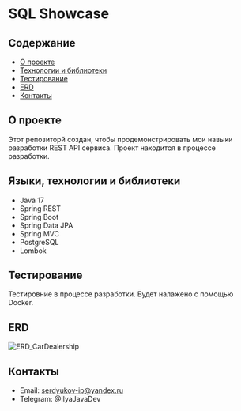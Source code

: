 # SQL Showcase

## Содержание
- [О проекте](#о-проекте)
- [Технологии и библиотеки](#технологии-и-библиотеки)
- [Тестирование](#тестирование)
- [ERD](#erd)
- [Контакты](#контакты)

## О проекте

Этот репозиторй создан, чтобы продемонстрировать мои навыки разработки REST API сервиса. 
Проект находится в процессе разработки.

## Языки, технологии и библиотеки
- Java 17
- Spring REST
- Spring Boot
- Spring Data JPA
- Spring MVC
- PostgreSQL
- Lombok

## Тестирование

Тестировние в процессе разработки. Будет налажено с помощью Docker.

## ERD
![ERD_CarDealership](https://github.com/serdyukov-ip/dealership-spring-boot-rest-api/assets/53144887/bbedabb3-0c60-4618-ad60-11c3ebde7498)

## Контакты

- Email: serdyukov-ip@yandex.ru
- Telegram: @IlyaJavaDev
